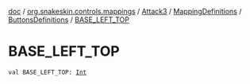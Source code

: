 [doc](../../../../index.md) / [org.snakeskin.controls.mappings](../../../index.md) / [Attack3](../../index.md) / [MappingDefinitions](../index.md) / [ButtonsDefinitions](index.md) / [BASE_LEFT_TOP](./-b-a-s-e_-l-e-f-t_-t-o-p.md)

# BASE_LEFT_TOP

`val BASE_LEFT_TOP: `[`Int`](https://kotlinlang.org/api/latest/jvm/stdlib/kotlin/-int/index.html)